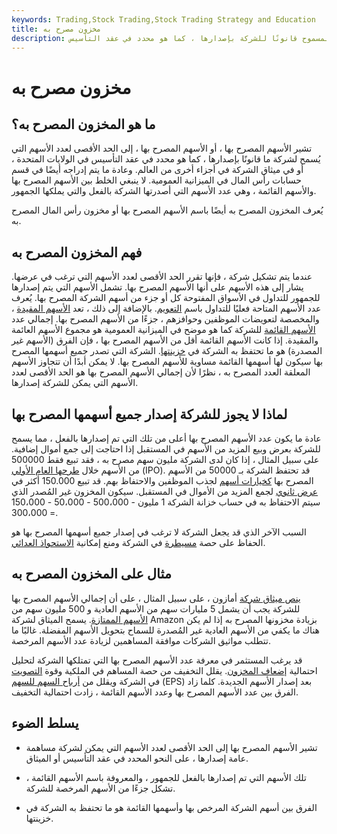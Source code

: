 ```yaml
---
keywords: Trading,Stock Trading,Stock Trading Strategy and Education
title: مخزون مصرح به
description: الأسهم المصرح بها هي الحد الأقصى لعدد الأسهم المسموح قانونًا للشركة بإصدارها ، كما هو محدد في عقد التأسيس.
---
```


# مخزون مصرح به
## ما هو المخزون المصرح به؟

تشير الأسهم المصرح بها ، أو الأسهم المصرح بها ، إلى الحد الأقصى لعدد الأسهم التي يُسمح لشركة ما قانونًا بإصدارها ، كما هو محدد في عقد التأسيس في الولايات المتحدة ، أو في ميثاق الشركة في أجزاء أخرى من العالم. وعادة ما يتم إدراجه أيضًا في قسم حسابات رأس المال في الميزانية العمومية. لا ينبغي الخلط بين الأسهم المصرح بها والأسهم القائمة ، وهي عدد الأسهم التي أصدرتها الشركة بالفعل والتي يملكها الجمهور.

يُعرف المخزون المصرح به أيضًا باسم الأسهم المصرح بها أو مخزون رأس المال المصرح به.

## فهم المخزون المصرح به

عندما يتم تشكيل شركة ، فإنها تقرر الحد الأقصى لعدد الأسهم التي ترغب في عرضها. يشار إلى هذه الأسهم على أنها الأسهم المصرح بها. تشمل الأسهم التي يتم إصدارها للجمهور للتداول في الأسواق المفتوحة كل أو جزء من أسهم الشركة المصرح بها. يُعرف عدد الأسهم المتاحة فعليًا للتداول باسم [التعويم](/floating-stock). بالإضافة إلى ذلك ، تعد [الأسهم المقيدة](/restrictedstock) ، والمخصصة لتعويضات الموظفين وحوافزهم ، جزءًا من الأسهم المصرح بها. إجمالي عدد [الأسهم القائمة](/outstandingshares) للشركة كما هو موضح في الميزانية العمومية هو مجموع الأسهم العائمة والمقيدة. إذا كانت الأسهم القائمة أقل من الأسهم المصرح بها ، فإن الفرق (الأسهم غير المصدرة) هو ما تحتفظ به الشركة في [خزينتها](/treasurystock). الشركة التي تصدر جميع أسهمها المصرح بها سيكون لها أسهمها القائمة مساوية للأسهم المصرح بها. لا يمكن أبدًا أن تتجاوز الأسهم المعلقة العدد المصرح به ، نظرًا لأن إجمالي الأسهم المصرح بها هو الحد الأقصى لعدد الأسهم التي يمكن للشركة إصدارها.

## لماذا لا يجوز للشركة إصدار جميع أسهمها المصرح بها

عادة ما يكون عدد الأسهم المصرح بها أعلى من تلك التي تم إصدارها بالفعل ، مما يسمح للشركة بعرض وبيع المزيد من الأسهم في المستقبل إذا احتاجت إلى جمع أموال إضافية. على سبيل المثال ، إذا كان لدى الشركة مليون سهم مصرح به ، فقد تبيع فقط 500000 من الأسهم خلال [طرحها العام الأولي](/ipo) (IPO). قد تحتفظ الشركة بـ 50000 من الأسهم المصرح بها [كخيارات أسهم](/stockoption) لجذب الموظفين والاحتفاظ بهم. قد تبيع 150.000 أكثر في [عرض ثانوي](/secondaryoffering) لجمع المزيد من الأموال في المستقبل. سيكون المخزون غير المُصدر الذي سيتم الاحتفاظ به في حساب خزانة الشركة 1 مليون - 500،000 - 50،000 - 150،000 = 300،000.

السبب الآخر الذي قد يجعل الشركة لا ترغب في إصدار جميع أسهمها المصرح بها هو الحفاظ على حصة [مسيطرة](/controllinginterest) في الشركة ومنع إمكانية [الاستحواذ العدائي](/hostiletakeover).

## مثال على المخزون المصرح به

[ينص ميثاق شركة](/corporatecharter) أمازون ، على سبيل المثال ، على أن إجمالي الأسهم المصرح بها للشركة يجب أن يشمل 5 مليارات سهم من الأسهم العادية و 500 مليون سهم من [الأسهم الممتازة](/preferredstock). يسمح الميثاق لشركة Amazon بزيادة مخزونها المصرح به إذا لم يكن هناك ما يكفي من الأسهم العادية غير المُصدرة للسماح بتحويل الأسهم المفضلة. غالبًا ما تتطلب مواثيق الشركات موافقة المساهمين لزيادة عدد الأسهم المرخصة.

قد يرغب المستثمر في معرفة عدد الأسهم المصرح بها التي تمتلكها الشركة لتحليل احتمالية [إضعاف المخزون](/dilution). يقلل التخفيف من حصة المساهم في الملكية وقوة [التصويت](/votingright) في الشركة ويقلل من [أرباح السهم للسهم](/eps) (EPS) بعد إصدار الأسهم الجديدة. كلما زاد الفرق بين عدد الأسهم المصرح بها وعدد الأسهم القائمة ، زادت احتمالية التخفيف.

## يسلط الضوء

- تشير الأسهم المصرح بها إلى الحد الأقصى لعدد الأسهم التي يمكن لشركة مساهمة عامة إصدارها ، على النحو المحدد في عقد التأسيس أو الميثاق.

- تلك الأسهم التي تم إصدارها بالفعل للجمهور ، والمعروفة باسم الأسهم القائمة ، تشكل جزءًا من الأسهم المرخصة للشركة.

- الفرق بين أسهم الشركة المرخص بها وأسهمها القائمة هو ما تحتفظ به الشركة في خزينتها.

